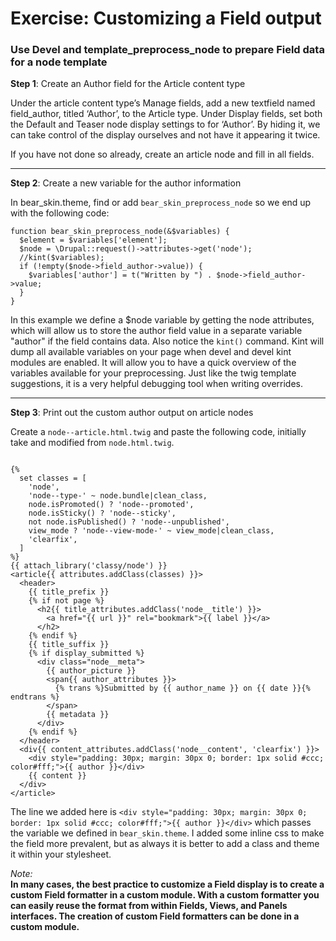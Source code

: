 # Exercise: Customizing a Field output


### Use Devel and template_preprocess_node to prepare Field data for a node template

**Step 1**: Create an Author field for the Article content type

Under the article content type’s Manage fields, add a new textfield named field_author, titled ‘Author’, to the Article type. Under Display fields, set both the Default and Teaser node display settings to <Hidden> for ‘Author’. By hiding it, we can take control of the display ourselves and not have it appearing it twice.

If you have not done so already, create an article node and fill in all fields.

---

**Step 2**: Create a new variable for the author information

In bear_skin.theme, find or add ```bear_skin_preprocess_node``` so we end up with the following code:

```
function bear_skin_preprocess_node(&$variables) {
  $element = $variables['element'];
  $node = \Drupal::request()->attributes->get('node');
  //kint($variables); 
  if (!empty($node->field_author->value)) {
    $variables['author'] = t("Written by ") . $node->field_author->value;
  }
}

```

In this example we define a $node variable by getting the node attributes, which will allow us to store the author field value in a separate variable "author" if the field contains data. Also notice the ```kint()``` command. Kint will dump all available variables on your page when devel and devel kint modules are enabled. It will allow you to have a quick overview of the variables available for your preprocessing. Just like the twig template suggestions, it is a very helpful debugging tool when writing overrides.

---

**Step 3**: Print out the custom author output on article nodes

Create a ```node--article.html.twig``` and paste the following code, initially take and modified from ```node.html.twig```.

```

{%
  set classes = [
    'node',
    'node--type-' ~ node.bundle|clean_class,
    node.isPromoted() ? 'node--promoted',
    node.isSticky() ? 'node--sticky',
    not node.isPublished() ? 'node--unpublished',
    view_mode ? 'node--view-mode-' ~ view_mode|clean_class,
    'clearfix',
  ]
%}
{{ attach_library('classy/node') }}
<article{{ attributes.addClass(classes) }}>
  <header>
    {{ title_prefix }}
    {% if not page %}
      <h2{{ title_attributes.addClass('node__title') }}>
        <a href="{{ url }}" rel="bookmark">{{ label }}</a>
      </h2>
    {% endif %}
    {{ title_suffix }}
    {% if display_submitted %}
      <div class="node__meta">
        {{ author_picture }}
        <span{{ author_attributes }}>
          {% trans %}Submitted by {{ author_name }} on {{ date }}{% endtrans %}
        </span>
        {{ metadata }}
      </div>
    {% endif %}
  </header>
  <div{{ content_attributes.addClass('node__content', 'clearfix') }}>
    <div style="padding: 30px; margin: 30px 0; border: 1px solid #ccc; color#fff;">{{ author }}</div>
    {{ content }}
  </div>
</article>

```

The line we added here is ```<div style="padding: 30px; margin: 30px 0; border: 1px solid #ccc; color#fff;">{{ author }}</div>``` which passes the variable we defined in ```bear_skin.theme```. I added some inline css to make the field more prevalent, but as always it is better to add a class and theme it within your stylesheet. 


*Note:* <br>**In many cases, the best practice to customize a Field display is to create a custom Field formatter in a custom module. With a custom formatter you can easily reuse the format from within Fields, Views, and Panels interfaces. The creation of custom Field formatters can be done in a custom module.**

